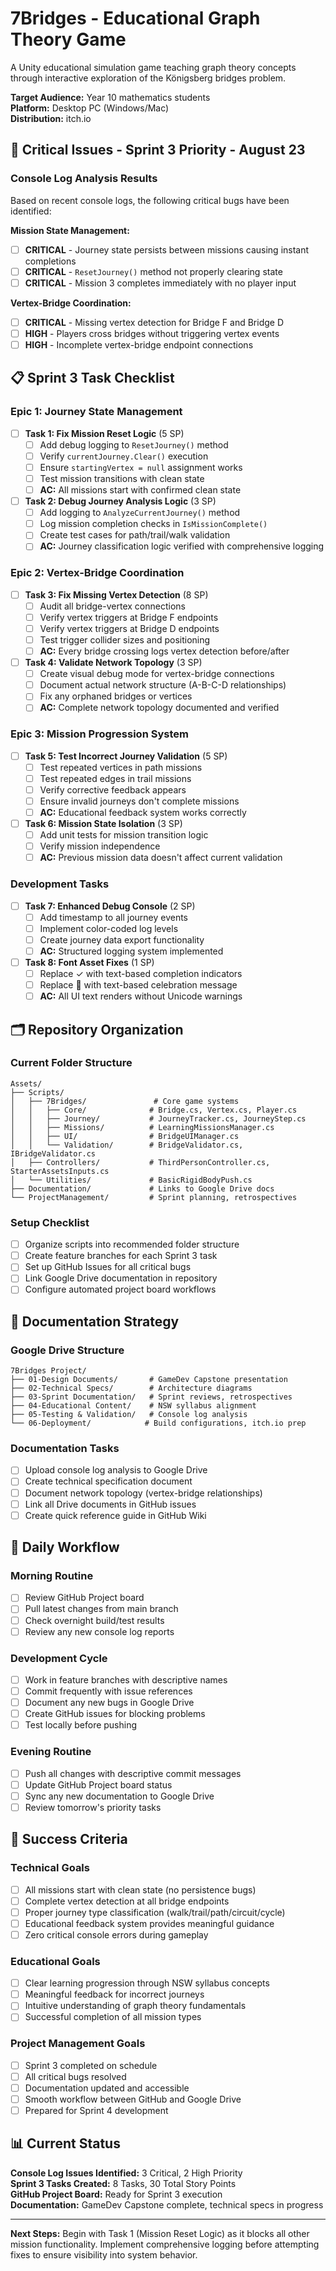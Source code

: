 # 7Bridges - Educational Graph Theory Game

A Unity educational simulation game teaching graph theory concepts through interactive exploration of the Königsberg bridges problem.

**Target Audience:** Year 10 mathematics students  
**Platform:** Desktop PC (Windows/Mac)  
**Distribution:** itch.io  

## 🚨 Critical Issues - Sprint 3 Priority - August 23

### Console Log Analysis Results
Based on recent console logs, the following critical bugs have been identified:

**Mission State Management:**
- [ ] **CRITICAL** - Journey state persists between missions causing instant completions
- [ ] **CRITICAL** - `ResetJourney()` method not properly clearing state
- [ ] **CRITICAL** - Mission 3 completes immediately with no player input

**Vertex-Bridge Coordination:**
- [ ] **CRITICAL** - Missing vertex detection for Bridge F and Bridge D
- [ ] **HIGH** - Players cross bridges without triggering vertex events
- [ ] **HIGH** - Incomplete vertex-bridge endpoint connections

## 📋 Sprint 3 Task Checklist

### Epic 1: Journey State Management
- [ ] **Task 1: Fix Mission Reset Logic** (5 SP)
  - [ ] Add debug logging to `ResetJourney()` method
  - [ ] Verify `currentJourney.Clear()` execution
  - [ ] Ensure `startingVertex = null` assignment works
  - [ ] Test mission transitions with clean state
  - [ ] **AC:** All missions start with confirmed clean state

- [ ] **Task 2: Debug Journey Analysis Logic** (3 SP)
  - [ ] Add logging to `AnalyzeCurrentJourney()` method
  - [ ] Log mission completion checks in `IsMissionComplete()`
  - [ ] Create test cases for path/trail/walk validation
  - [ ] **AC:** Journey classification logic verified with comprehensive logging

### Epic 2: Vertex-Bridge Coordination  
- [ ] **Task 3: Fix Missing Vertex Detection** (8 SP)
  - [ ] Audit all bridge-vertex connections
  - [ ] Verify vertex triggers at Bridge F endpoints
  - [ ] Verify vertex triggers at Bridge D endpoints  
  - [ ] Test trigger collider sizes and positioning
  - [ ] **AC:** Every bridge crossing logs vertex detection before/after

- [ ] **Task 4: Validate Network Topology** (3 SP)
  - [ ] Create visual debug mode for vertex-bridge connections
  - [ ] Document actual network structure (A-B-C-D relationships)
  - [ ] Fix any orphaned bridges or vertices
  - [ ] **AC:** Complete network topology documented and verified

### Epic 3: Mission Progression System
- [ ] **Task 5: Test Incorrect Journey Validation** (5 SP)
  - [ ] Test repeated vertices in path missions
  - [ ] Test repeated edges in trail missions
  - [ ] Verify corrective feedback appears
  - [ ] Ensure invalid journeys don't complete missions
  - [ ] **AC:** Educational feedback system works correctly

- [ ] **Task 6: Mission State Isolation** (3 SP)
  - [ ] Add unit tests for mission transition logic
  - [ ] Verify mission independence
  - [ ] **AC:** Previous mission data doesn't affect current validation

### Development Tasks
- [ ] **Task 7: Enhanced Debug Console** (2 SP)
  - [ ] Add timestamp to all journey events
  - [ ] Implement color-coded log levels
  - [ ] Create journey data export functionality
  - [ ] **AC:** Structured logging system implemented

- [ ] **Task 8: Font Asset Fixes** (1 SP)
  - [ ] Replace ✓ with text-based completion indicators
  - [ ] Replace 🎉 with text-based celebration message
  - [ ] **AC:** All UI text renders without Unicode warnings

## 🗂️ Repository Organization

### Current Folder Structure
```
Assets/
├── Scripts/
│   ├── 7Bridges/               # Core game systems
│   │   ├── Core/              # Bridge.cs, Vertex.cs, Player.cs
│   │   ├── Journey/           # JourneyTracker.cs, JourneyStep.cs
│   │   ├── Missions/          # LearningMissionsManager.cs
│   │   ├── UI/                # BridgeUIManager.cs
│   │   └── Validation/        # BridgeValidator.cs, IBridgeValidator.cs
│   ├── Controllers/           # ThirdPersonController.cs, StarterAssetsInputs.cs
│   └── Utilities/             # BasicRigidBodyPush.cs
├── Documentation/             # Links to Google Drive docs
└── ProjectManagement/         # Sprint planning, retrospectives
```

### Setup Checklist
- [ ] Organize scripts into recommended folder structure
- [ ] Create feature branches for each Sprint 3 task
- [ ] Set up GitHub Issues for all critical bugs
- [ ] Link Google Drive documentation in repository
- [ ] Configure automated project board workflows

## 📁 Documentation Strategy

### Google Drive Structure
```
7Bridges Project/
├── 01-Design Documents/       # GameDev Capstone presentation
├── 02-Technical Specs/        # Architecture diagrams
├── 03-Sprint Documentation/   # Sprint reviews, retrospectives  
├── 04-Educational Content/    # NSW syllabus alignment
├── 05-Testing & Validation/   # Console log analysis
└── 06-Deployment/            # Build configurations, itch.io prep
```

### Documentation Tasks
- [ ] Upload console log analysis to Google Drive
- [ ] Create technical specification document
- [ ] Document network topology (vertex-bridge relationships)
- [ ] Link all Drive documents in GitHub issues
- [ ] Create quick reference guide in GitHub Wiki

## 🔄 Daily Workflow

### Morning Routine
- [ ] Review GitHub Project board
- [ ] Pull latest changes from main branch
- [ ] Check overnight build/test results
- [ ] Review any new console log reports

### Development Cycle
- [ ] Work in feature branches with descriptive names
- [ ] Commit frequently with issue references
- [ ] Document any new bugs in Google Drive
- [ ] Create GitHub issues for blocking problems
- [ ] Test locally before pushing

### Evening Routine  
- [ ] Push all changes with descriptive commit messages
- [ ] Update GitHub Project board status
- [ ] Sync any new documentation to Google Drive
- [ ] Review tomorrow's priority tasks

## 🎯 Success Criteria

### Technical Goals
- [ ] All missions start with clean state (no persistence bugs)
- [ ] Complete vertex detection at all bridge endpoints
- [ ] Proper journey type classification (walk/trail/path/circuit/cycle)
- [ ] Educational feedback system provides meaningful guidance
- [ ] Zero critical console errors during gameplay

### Educational Goals
- [ ] Clear learning progression through NSW syllabus concepts
- [ ] Meaningful feedback for incorrect journeys
- [ ] Intuitive understanding of graph theory fundamentals
- [ ] Successful completion of all mission types

### Project Management Goals  
- [ ] Sprint 3 completed on schedule
- [ ] All critical bugs resolved
- [ ] Documentation updated and accessible
- [ ] Smooth workflow between GitHub and Google Drive
- [ ] Prepared for Sprint 4 development

## 📊 Current Status

**Console Log Issues Identified:** 3 Critical, 2 High Priority  
**Sprint 3 Tasks Created:** 8 Tasks, 30 Total Story Points  
**GitHub Project Board:** Ready for Sprint 3 execution  
**Documentation:** GameDev Capstone complete, technical specs in progress  

---

**Next Steps:** Begin with Task 1 (Mission Reset Logic) as it blocks all other mission functionality. Implement comprehensive logging before attempting fixes to ensure visibility into system behavior.